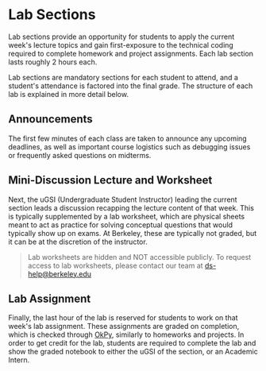 # Lab Sections

Lab sections provide an opportunity for students to apply the current week's lecture topics and gain first-exposure to the technical coding required to complete homework and project assignments. Each lab section lasts roughly 2 hours each.

Lab sections are mandatory sections for each student to attend, and a student's attendance is factored into the final grade. The structure of each lab is explained in more detail below.

## Announcements

The first few minutes of each class are taken to announce any upcoming deadlines, as well as important course logistics such as debugging issues or frequently asked questions on midterms.

## Mini-Discussion Lecture and Worksheet

Next, the uGSI (Undergraduate Student Instructor) leading the current section leads a discussion recapping the lecture content of that week. This is typically supplemented by a lab worksheet, which are physical sheets meant to act as practice for solving conceptual questions that would typically show up on exams. At Berkeley, these are typically not graded, but it can be at the discretion of the instructor.

>Lab worksheets are hidden and NOT accessible publicly. To request access to lab worksheets, please contact our team at [ds-help@berkeley.edu](mailto:ds-help@berkeley.edu)

## Lab Assignment

Finally, the last hour of the lab is reserved for students to work on that week's lab assignment. These assignments are graded on completion, which is checked through [OkPy](https://okpy.org/), similarly to homeworks and projects. In order to get credit for the lab, students are required to complete the lab and show the graded notebook to either the uGSI of the section, or an Academic Intern.
